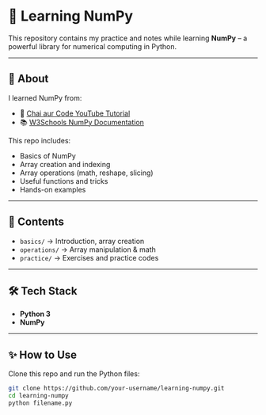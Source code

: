 # 📘 Learning NumPy  

This repository contains my practice and notes while learning **NumPy** – a powerful library for numerical computing in Python.  

---

## 🚀 About  
I learned NumPy from:  
- 🎥 [Chai aur Code YouTube Tutorial](https://www.youtube.com/@chaiaurcode)  
- 📚 [W3Schools NumPy Documentation](https://www.w3schools.com/python/numpy_intro.asp)  

This repo includes:  
- Basics of NumPy  
- Array creation and indexing  
- Array operations (math, reshape, slicing)  
- Useful functions and tricks  
- Hands-on examples  

---

## 📂 Contents  
- `basics/` → Introduction, array creation  
- `operations/` → Array manipulation & math  
- `practice/` → Exercises and practice codes  

---

## 🛠️ Tech Stack  
- **Python 3**  
- **NumPy**  

---

## ✨ How to Use  
Clone this repo and run the Python files:  

```bash
git clone https://github.com/your-username/learning-numpy.git
cd learning-numpy
python filename.py
